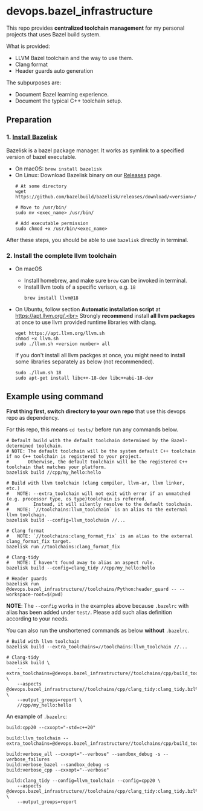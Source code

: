 # devops.bazel_infrastructure
This repo provides **centralized toolchain management** for my personal projects that uses Bazel build system.

What is provided:
* LLVM Bazel toolchain and the way to use them.
* Clang format
* Header guards auto generation

The subpurposes are:
* Document Bazel learning experience.
* Document the typical C++ toolchain setup.

## Preparation
### 1. [Install Bazelisk](https://github.com/bazelbuild/bazelisk?tab=readme-ov-file#installation)<br>
Bazelisk is a bazel package manager. It works as symlink to a specified version of bazel executable.
* On macOS: `brew install bazelisk`
* On Linux: Download Bazelisk binary on our [Releases](https://github.com/bazelbuild/bazelisk/releases) page.
    ```shell
    # At some directory
    wget https://github.com/bazelbuild/bazelisk/releases/download/<version>/<exec_name>

    # Move to /usr/bin/
    sudo mv <exec_name> /usr/bin/

    # Add executable permission
    sudo chmod +x /usr/bin/<exec_name>
    ```
After these steps, you should be able to use `bazelisk` directly in terminal.

### 2. Install the complete llvm toolchain
* On macOS
    * Install homebrew, and make sure `brew` can be invoked in terminal.
    * Install llvm tools of a specific verison, e.g. `18`
        ```shell
        brew install llvm@18
        ```
* On Ubuntu, follow section **Automatic installation script** at https://apt.llvm.org/.<br>
    Strongly **recommend** install **all llvm packages** at once to use llvm provided runtime libraries with clang.
    ```shell
    wget https://apt.llvm.org/llvm.sh
    chmod +x llvm.sh
    sudo ./llvm.sh <version number> all
    ```

  If you don't install all llvm packges at once, you might need to install some libraries separately as below (not recommended).
    ```shell
    sudo ./llvm.sh 18
    sudo apt-get install libc++-18-dev libc++abi-18-dev
    ```


## Example using command
**First thing first, switch directory to your own repo** that use this devops repo as dependency.

For this repo, this means `cd tests/` before run any commands below.

```shell
# Default build with the default toolchain determined by the Bazel-determined toolchain.
# NOTE: The default toolchain will be the system default C++ toolchain if no C++ toolchain is registered to your project.
#       Otherwise, the default toolchain will be the registered C++ toolchain that matches your platform.
bazelisk build //cpp/my_hello:hello

# Build with llvm toolchain (clang compiler, llvm-ar, llvm linker, etc.)
#   NOTE: --extra_toolchain will not exit with error if an unmatched (e.g. processor type, os type)toolchain is referred.
#         Instead, it will silently resolve to the default toolchain.
#   NOTE: `//toolchains:llvm_toolchain` is an alias to the external llvm toolchain.
bazelisk build --config=llvm_toolchain //...

# Clang format
#   NOTE: `//toolchains:clang_format_fix` is an alias to the external clang_format_fix target.
bazelisk run //toolchains:clang_format_fix

# Clang-tidy
#   NOTE: I haven't found away to alias an aspect rule.
bazelisk build --config=clang_tidy //cpp/my_hello:hello

# Header guards
bazelisk run @devops.bazel_infrastructure//toolchains/Python:header_guard -- --workspace-root=$(pwd)
```
**NOTE**: The `--config` works in the examples above because `.bazelrc` with alias has been added under `test/`. Please add such alias definition according to your needs.

You can also run the unshortened commands as below **without** `.bazelrc`.
```shell
# Build with llvm toolchain
bazelisk build --extra_toolchains=//toolchains:llvm_toolchain //...

# Clang-tidy
bazelisk build \
    --extra_toolchains=@devops.bazel_infrastructure//toolchains/cpp/build_tools:llvm_toolchain \
    --aspects @devops.bazel_infrastructure//toolchains/cpp/clang_tidy:clang_tidy.bzl%clang_tidy_aspect \
    --output_groups=report \
    //cpp/my_hello:hello
```

An example of `.bazelrc`:
```shell
build:cpp20 --cxxopt="-std=c++20"

build:llvm_toolchain --extra_toolchains=@devops.bazel_infrastructure//toolchains/cpp/build_tools:llvm_toolchain

build:verbose_all --cxxopt="--verbose" --sandbox_debug -s --verbose_failures
build:verbose_bazel --sandbox_debug -s
build:verbose_cpp --cxxopt="--verbose"

build:clang_tidy --config=llvm_toolchain --config=cpp20 \
    --aspects @devops.bazel_infrastructure//toolchains/cpp/clang_tidy:clang_tidy.bzl%clang_tidy_aspect \
    --output_groups=report
```
